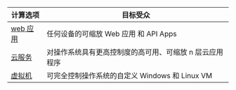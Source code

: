 | 计算选项 | 目标受众 |
| ------------------ | --------   |
| [web 应用] | 任何设备的可缩放 Web 应用 和 API Apps |
| [云服务] | 对操作系统具有更高控制度的高可用、可缩放 n 层云应用程序 |
| [虚拟机] | 可完全控制操作系统的自定义 Windows 和 Linux VM |

[web 应用]: ../articles/app-service-web/index.md
[虚拟机]: ../articles/virtual-machines/virtual-machines-windows-about.md
[云服务]: ../articles/cloud-services/cloud-services-choose-me.md